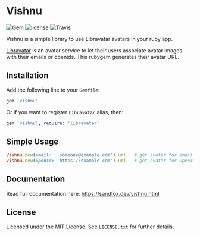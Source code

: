 # Vishnu

[![Gem](https://img.shields.io/gem/v/vishnu.svg?maxAge=2592000)](https://rubygems.org/gems/vishnu)
[![license](https://img.shields.io/github/license/sandfoxme/vishnu.svg)](https://opensource.org/licenses/MIT)
[![Travis](https://img.shields.io/travis/sandfoxme/vishnu.svg?maxAge=2592000)](https://travis-ci.org/sandfoxme/vishnu)

Vishnu is a simple library to use Libravatar avatars in your ruby app.

[Libravatar](https://libravatar.org/) is an avatar service to let their
users associate avatar images with their emails or openids. This rubygem
generates their avatar URL.

## Installation

Add the following line to your ```Gemfile```:

```ruby
gem 'vishnu'
```

Or if you want to register ```Libravatar``` alias, then:

```ruby
gem 'vishnu', require: 'libravatar'
```

## Simple Usage

```ruby
Vishnu.new(email:  'someone@example.com').url   # get avatar for email
Vishnu.new(openid: 'https://example.com').url   # get avatar for OpenID URL
```

## Documentation

Read full documentation here: <https://sandfox.dev/vishnu.html>

## License

Licensed under the MIT License. See ```LICENSE.txt``` for further details.
